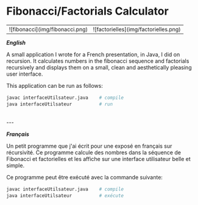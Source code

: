 # Fibonacci/Factorials Calculator

<table>
  <tr>
    <td>![fibonacci](img/fibonacci.png)</td>
    <td>![factorielles](img/factorielles.png)</td>
  </tr>
</table>

***English***

A small application I wrote for a French presentation, in Java, I did on recursion. It calculates numbers in the fibonacci sequence and factorials recursively and displays them on a small, clean and aesthetically pleasing user interface.

This application can be run as follows:

```bash
javac interfaceUtilsateur.java    # compile
java interfaceUtilsateur          # run
```
<br>
---
<br>

***Français***

Un petit programme que j'ai écrit pour une exposé en français sur récursivité. Ce programme calcule des nombres dans la séquence de Fibonacci et factorielles et les affiche sur une interface utilisateur belle et simple.

Ce programme peut être exécuté avec la commande suivante:

```bash
javac interfaceUtilsateur.java    # compile
java interfaceUtilsateur          # exécute
```
